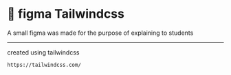 # 📝 figma Tailwindcss 
A small figma was made for the purpose of explaining to students

---

created using tailwindcss

```
https://tailwindcss.com/
